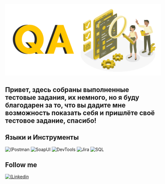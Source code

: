 [![Header](https://github.com/ArturZaynashev/ArturZaynashev/blob/main/Assets/1674641399428.png)](https://www.linkedin.com/me?trk=p_mwlite_feed-secondary_nav)

## Привет, здесь собраны выполненные тестовые задания, их немного, но я буду благодарен за то, что вы дадите мне возможность показать себя и пришлёте своё тестовое задание, спасибо!

## Языки и Инструменты
![(Postman](https://img.shields.io/badge/-Postman-090909?style=for-the-badge&logo=Postman)
![SoapUI](https://img.shields.io/badge/-SoapUI-090909?style=for-the-badge&logo=)
![DevTools](https://img.shields.io/badge/-DevTools-090909?style=for-the-badge&logo=DevTools)
![Jira](https://img.shields.io/badge/-Jira-090909?style=for-the-badge&logo=Jira&logoColor=2180de&labelColor=eff4f8)
![SQL](https://img.shields.io/badge/-SQL-090909?style=for-the-badge&logo=MySQL&labelColor=090909)

## Follow me
[![(Linkedin](https://img.shields.io/badge/-Linkedin-090909?style=for-the-badge&logo=Linkedin&logoColor=2180de&labelColor=eff4f8)](https://www.linkedin.com/me?trk=p_mwlite_feed-secondary_nav)
